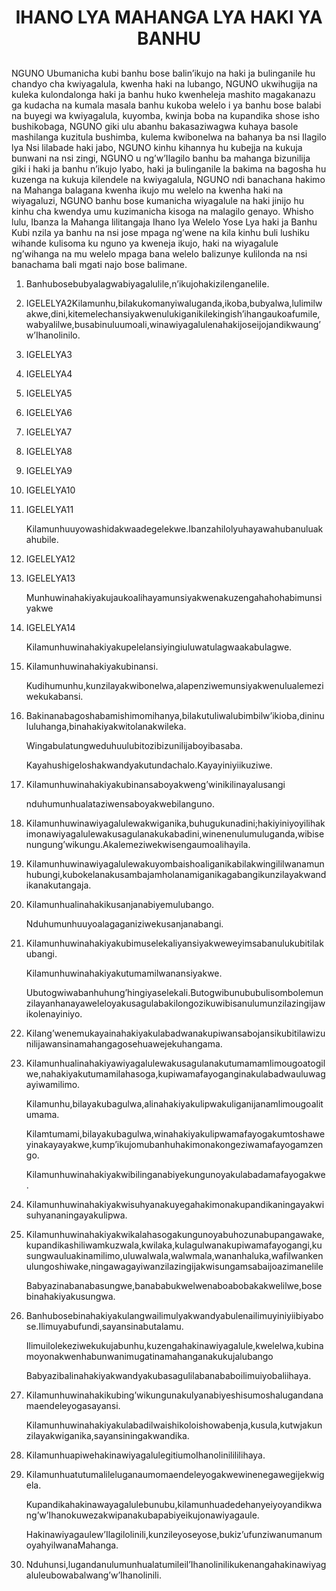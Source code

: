 <h1 align='center'>IHANO LYA MAHANGA LYA HAKI YA BANHU</h1>
<h2></h2>
<p>NGUNO Ubumanicha kubi banhu bose balin’ikujo na haki ja bulinganile hu chandyo cha kwiyagalula, kwenha haki na lubango,
NGUNO ukwihugija na kuleka kulondalonga haki ja banhu huko kwenheleja mashito magakanazu ga kudacha na kumala masala banhu kukoba welelo i ya banhu bose balabi na buyegi wa kwiyagalula, kuyomba, kwinja boba na kupandika shose isho bushikobaga,
NGUNO giki ulu abanhu bakasaziwagwa kuhaya basole mashilanga kuzitula bushimba, kulema kwibonelwa na bahanya ba nsi Ilagilo lya Nsi lilabade haki jabo,
NGUNO kinhu kihannya hu kubejja na kukuja bunwani na nsi zingi,
NGUNO u ng’w’Ilagilo banhu ba mahanga bizunilija giki i haki ja banhu n’ikujo lyabo, haki ja bulinganile la bakima na bagosha hu kuzenga na kukuja kilendele na kwiyagalula,
NGUNO ndi banachana hakimo na Mahanga balagana kwenha ikujo mu welelo na kwenha haki na wiyagaluzi,
NGUNO banhu bose kumanicha wiyagalule na haki jinijo hu kinhu cha kwendya umu kuzimanicha kisoga na malagilo genayo.
Whisho lulu,
Ibanza la Mahanga lilitangaja
Ihano lya Welelo Yose
Lya haki ja Banhu
Kubi nzila ya banhu na nsi jose mpaga ng’wene na kila kinhu buli lushiku wihande kulisoma ku nguno ya kweneja ikujo, haki na wiyagalule ng’wihanga na mu welelo mpaga bana welelo balizunye kulilonda na nsi banachama bali mgati najo bose balimane.</p>
<ol>
  <li>
    <p>Banhubosebubyalagwabiyagalulile,n’ikujohakizilenganelile.</p>
  </li>
  <li>
    <p>IGELELYA2Kilamunhu,bilakukomanyiwaluganda,ikoba,bubyalwa,lulimilwakwe,dini,kitemelechansiyakwenulukiganikilekingish’ihangaukoafumile,wabyalilwe,busabinuluumoali,winawiyagalulenahakijoseijojandikwaung’w’Ihanolinilo.</p>
  </li>
  <li>
    <p>IGELELYA3</p>
  </li>
  <li>
    <p>IGELELYA4</p>
  </li>
  <li>
    <p>IGELELYA5</p>
  </li>
  <li>
    <p>IGELELYA6</p>
  </li>
  <li>
    <p>IGELELYA7</p>
  </li>
  <li>
    <p>IGELELYA8</p>
  </li>
  <li>
    <p>IGELELYA9</p>
  </li>
  <li>
    <p>IGELELYA10</p>
  </li>
  <li>
    <p>IGELELYA11</p>
    <p>Kilamunhuuyowashidakwaadegelekwe.Ibanzahilolyuhayawahubanuluakahubile.</p>
  </li>
  <li>
    <p>IGELELYA12</p>
  </li>
  <li>
    <p>IGELELYA13</p>
    <p>Munhuwinahakiyakujaukoalihayamunsiyakwenakuzengahahohabimunsiyakwe</p>
  </li>
  <li>
    <p>IGELELYA14</p>
    <p>Kilamunhuwinahakiyakupelelansiyingiuluwatulagwaakabulagwe.</p>
  </li>
  <li>
    <p>Kilamunhuwinahakiyakubinansi.</p>
    <p>Kudihumunhu,kunzilayakwibonelwa,alapenziwemunsiyakwenulualemeziwekukabansi.</p>
  </li>
  <li>
    <p>Bakinanabagoshabamishimomihanya,bilakutuliwalubimbilw’ikioba,dininululuhanga,binahakiyakwitolanakwileka.</p>
    <p>Wingabulatungweduhuulubitozibizunilijaboyibasaba.</p>
    <p>Kayahushigeloshakwandyakutundachalo.Kayayiniyiikuziwe.</p>
  </li>
  <li>
    <p>Kilamunhuwinahakiyakubinansaboyakweng’winikilinayalusangi</p>
    <p>nduhumunhualataziwensaboyakwebilanguno.</p>
  </li>
  <li>
    <p>Kilamunhuwinawiyagalulewakwiganika,buhugukunadini;hakiyiniyoyilihakimonawiyagalulewakusagulanakukabadini,winenenulumuluganda,wibisenungung’wikungu.Akalemeziwekwisengaumoalihayila.</p>
  </li>
  <li>
    <p>Kilamunhuwinawiyagalulewakuyombaishoaliganikabilakwingililwanamunhubungi,kubokelanakusambajamholanamiganikagabangikunzilayakwandikanakutangaja.</p>
  </li>
  <li>
    <p>Kilamunhualinahakikusanjanabiyemulubango.</p>
    <p>Nduhumunhuuyoalagaganiziwekusanjanabangi.</p>
  </li>
  <li>
    <p>Kilamunhuwinahakiyakubimuselekaliyansiyakweweyimsabanulukubitilakubangi.</p>
    <p>Kilamunhuwinahakiyakutumamilwanansiyakwe.</p>
    <p>Ubutogwiwabanhuhung’hingiyaselekali.Butogwibunububulisombolemunzilayanhanayaweleloyakusagulabakilongozikuwibisanulumunzilazingijawikolenayiniyo.</p>
  </li>
  <li>
    <p>Kilang’wenemukayainahakiyakulabadwanakupiwansabojansikubitilawizunilijawansinamahangagosehuawejekuhangama.</p>
  </li>
  <li>
    <p>Kilamunhualinahakiyawiyagalulewakusagulanakutumamamlimougoatogilwe,nahakiyakutumamilahasoga,kupiwamafayoganginakulabadwauluwagayiwamilimo.</p>
    <p>Kilamunhu,bilayakubagulwa,alinahakiyakulipwakuliganijanamlimougoalitumama.</p>
    <p>Kilamtumami,bilayakubagulwa,winahakiyakulipwamafayogakumtoshaweyinakayayakwe,kump’ikujomubanhuhakimonakongeziwamafayogamzengo.</p>
    <p>Kilamunhuwinahakiyakwibilinganabiyekungunoyakulabadamafayogakwe.</p>
  </li>
  <li>
    <p>Kilamunhuwinahakiyakwisuhyanakuyegahakimonakupandikaningayakwisuhyananingayakulipwa.</p>
  </li>
  <li>
    <p>Kilamunhuwinahakiyakwikalahasogakungunoyabuhozunabupangawake,kupandikashiliwamkuzwala,kwilaka,kulagulwanakupiwamafayogangi,kusungwauluakinamilimo,uluwalwala,walwmala,wananhaluka,wafilwankenulungoshiwake,ningawagayiwanzilazingijakwisungamsabaijoazimanelile</p>
    <p>Babyazinabanabasungwe,banababukwelwenaboabobakakwelilwe,bosebinahakiyakusungwa.</p>
  </li>
  <li>
    <p>Banhubosebinahakiyakulangwailimulyakwandyabulenailimuyiniyiibiyabose.Ilimuyabufundi,sayansinabutalamu.</p>
    <p>Ilimuilolekeziwekukujabunhu,kuzengahakinawiyagalule,kwelelwa,kubinamoyonakwenhabunwanimugatinamahanganakukujalubango</p>
    <p>Babyazibalinahakiyakwandyakubasagulilabanababoilimuiyobaliihaya.</p>
  </li>
  <li>
    <p>Kilamunhuwinahakikubing’wikungunakulyanabiyeshisumoshalugandanamaendeleyogasayansi.</p>
    <p>Kilamunhuwinahakiyakulabadilwaishikoloishowabenja,kusula,kutwjakunzilayakwiganika,sayansiningakwandika.</p>
  </li>
  <li>
    <p>KilamunhuapiwehakinawiyagalulegitiumoIhanolinilililihaya.</p>
  </li>
  <li>
    <p>Kilamunhuatutumalileluganaumomaendeleyogakwewinenegawegijekwigela.</p>
    <p>Kupandikahakinawayagalulebunubu,kilamunhuadedehanyeiyoyandikwang’w’Ihanokuwezakwipanakubapabiyeikujonawiyagaule.</p>
    <p>Hakinawiyagaulew’Ilagilolinili,kunzileyoseyose,bukiz’ufunziwanumanumoyahyilwanaMahanga.</p>
  </li>
  <li>
    <p>Nduhunsi,lugandanulumunhualatumileil’Ihanolinilikukenangahakinawiyagaluleubowabalwang’w’Ihanolinili.</p>
  </li>
</ol>